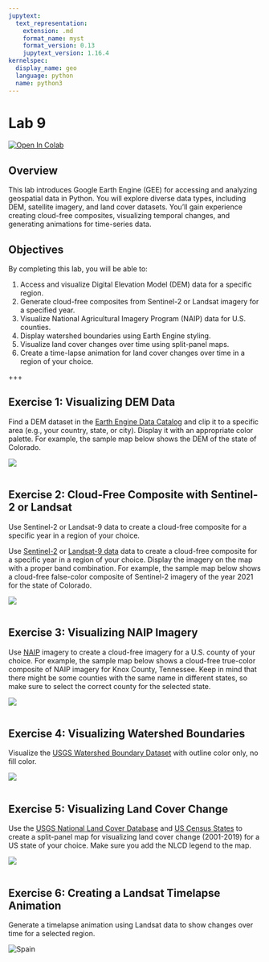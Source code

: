 ```yaml
---
jupytext:
  text_representation:
    extension: .md
    format_name: myst
    format_version: 0.13
    jupytext_version: 1.16.4
kernelspec:
  display_name: geo
  language: python
  name: python3
---
```


# Lab 9

[![Open In Colab](https://colab.research.google.com/assets/colab-badge.svg)](https://colab.research.google.com/github/giswqs/geog-312/blob/main/book/labs/lab_09.ipynb)

## Overview

This lab introduces Google Earth Engine (GEE) for accessing and analyzing geospatial data in Python. You will explore diverse data types, including DEM, satellite imagery, and land cover datasets. You’ll gain experience creating cloud-free composites, visualizing temporal changes, and generating animations for time-series data.


## Objectives

By completing this lab, you will be able to:

1. Access and visualize Digital Elevation Model (DEM) data for a specific region.
2. Generate cloud-free composites from Sentinel-2 or Landsat imagery for a specified year.
3. Visualize National Agricultural Imagery Program (NAIP) data for U.S. counties.
4. Display watershed boundaries using Earth Engine styling.
5. Visualize land cover changes over time using split-panel maps.
6. Create a time-lapse animation for land cover changes over time in a region of your choice.

+++

## Exercise 1: Visualizing DEM Data

Find a DEM dataset in the [Earth Engine Data Catalog](https://developers.google.com/earth-engine/datasets) and clip it to a specific area (e.g., your country, state, or city). Display it with an appropriate color palette. For example, the sample map below shows the DEM of the state of Colorado.

![](https://i.imgur.com/OLeSt7n.png)

```{code-cell} ipython3

```

## Exercise 2: Cloud-Free Composite with Sentinel-2 or Landsat

Use Sentinel-2 or Landsat-9 data to create a cloud-free composite for a specific year in a region of your choice.

Use [Sentinel-2](https://developers.google.com/earth-engine/datasets/catalog/COPERNICUS_S2_SR_HARMONIZED) or [Landsat-9 data](https://developers.google.com/earth-engine/datasets/catalog/landsat-9) data to create a cloud-free composite for a specific year in a region of your choice. Display the imagery on the map with a proper band combination. For example, the sample map below shows a cloud-free false-color composite of Sentinel-2 imagery of the year 2021 for the state of Colorado.

![](https://i.imgur.com/xkxpkS1.png)

```{code-cell} ipython3

```

## Exercise 3: Visualizing NAIP Imagery

Use [NAIP](https://developers.google.com/earth-engine/datasets/catalog/USDA_NAIP_DOQQ) imagery to create a cloud-free imagery for a U.S. county of your choice. For example, the sample map below shows a cloud-free true-color composite of NAIP imagery for Knox County, Tennessee. Keep in mind that there might be some counties with the same name in different states, so make sure to select the correct county for the selected state.

![](https://i.imgur.com/iZSGqGS.png)

```{code-cell} ipython3

```

## Exercise 4: Visualizing Watershed Boundaries

Visualize the [USGS Watershed Boundary Dataset](https://developers.google.com/earth-engine/datasets/catalog/USGS_WBD_2017_HUC04) with outline color only, no fill color.

![](https://i.imgur.com/PLlNFq3.png)

```{code-cell} ipython3

```

## Exercise 5: Visualizing Land Cover Change

Use the [USGS National Land Cover Database](https://developers.google.com/earth-engine/datasets/catalog/USGS_NLCD_RELEASES_2019_REL_NLCD) and [US Census States](https://developers.google.com/earth-engine/datasets/catalog/TIGER_2018_States) to create a split-panel map for visualizing land cover change (2001-2019) for a US state of your choice. Make sure you add the NLCD legend to the map.

![](https://i.imgur.com/Au7Q5Ln.png)

```{code-cell} ipython3

```

## Exercise 6: Creating a Landsat Timelapse Animation

Generate a timelapse animation using Landsat data to show changes over time for a selected region.

![Spain](https://github.com/user-attachments/assets/f12839c0-1c30-404d-b0ab-0fa12ce12d24)

```{code-cell} ipython3

```

